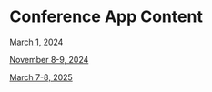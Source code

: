 # Conference App Content

[March 1, 2024](/march-2024.json)

[November 8-9, 2024](/november-2024.json)

[March 7-8, 2025](/2025-03.json)
